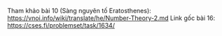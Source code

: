 Tham khảo bài 10 (Sàng nguyên tố Eratosthenes): https://vnoi.info/wiki/translate/he/Number-Theory-2.md
Link gốc bài 16: https://cses.fi/problemset/task/1634/
